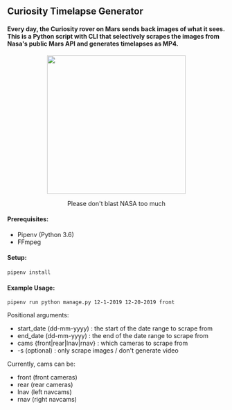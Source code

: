 ## Curiosity Timelapse Generator
#### Every day, the Curiosity rover on Mars sends back images of what it sees. This is a Python script with CLI that selectively scrapes the images from Nasa's public Mars API and generates timelapses as MP4.

<p align="center">
  <img src="sample.gif?raw=true" width="320px">
</p>

<p align="center">
Please don't blast NASA too much
</p>

#### Prerequisites:
- Pipenv (Python 3.6)
- FFmpeg

#### Setup:
`
pipenv install
`
#### Example Usage:
`
pipenv run python manage.py 12-1-2019 12-20-2019 front
`

Positional arguments:
  - start_date (dd-mm-yyyy) : the start of the date range to scrape from
  - end_date (dd-mm-yyyy) : the end of the date range to scrape from
  - cams {front|rear|lnav|rnav} : which cameras to scrape from
  - -s (optional) : only scrape images / don't generate video

Currently, cams can be:
 - front (front cameras)
 - rear (rear cameras)
 - lnav (left navcams)
 - rnav (right navcams)

